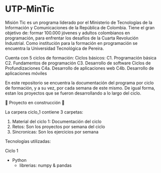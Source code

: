 # UTP-MinTic

Misión Tic es un programa liderado por el  Ministerio de Tecnologías de la Información y Comunicaciones de la República  de Colombia. Tiene el gran objetivo de: formar 100.000 jóvenes y adultos colombianos en programación, para enfrentar los desafíos de la Cuarta Revolución Industrial. Como institución para la formación en programación se encuentra la Universidad Tecnológica de Pereira. 

Cuenta con 5 ciclos de formación: 
 Ciclos básicos:
    C1. Programación básica
    C2. Fundamentos de programación
    C3. Desarrollo de software
 Ciclos de Profundizaciones
    C4a. Desarrollo de aplicaciones web
    C4b. Desarrollo de aplicaciones móviles

En este repositorio se encuentra la documentación del programa por ciclo de formación, y a su vez, por cada semana de este mismo. De igual forma, estan los proyectos que se fueron desarrollando a lo largo del ciclo. 

:construction: Proyecto en construcción :construction:

La carpera ciclo_1 contiene 3 carpetas: 
1. Material del ciclo 1: Documentación del ciclo
2. Retos: Son los proyectos por semana del ciclo
3. Sincronicas: Son los ejercicios por semana 

Tecnologías utilizadas: 

 Ciclo 1 
 - Python 
    - librerias: numpy & pandas 